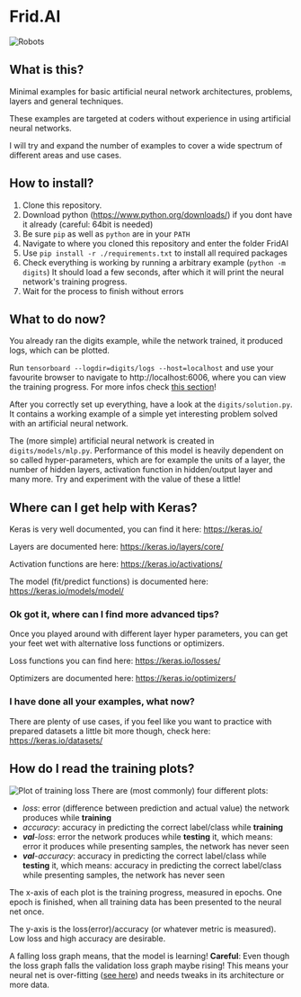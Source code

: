 # Frid.AI
![Robots](https://mmtstock.com/wp-content/uploads/2014/09/PB_20140912201212155.jpg)

## What is this?
Minimal examples for basic artificial neural network architectures,
problems, layers and general techniques.

These examples are targeted at coders without experience in using
artificial neural networks.

I will try and expand the number of examples to cover a wide spectrum
of different areas and use cases.

## How to install?
1. Clone this repository.
2. Download python (https://www.python.org/downloads/) if you dont have
it already (careful: 64bit is needed)
3. Be sure `pip` as well as `python` are in your `PATH` 
4. Navigate to where you cloned this repository and enter the folder
FridAI
5. Use `pip install -r ./requirements.txt` to install all required
packages
6. Check everything is working by running a arbitrary example
(`python -m digits`) It should load a few seconds, after which it will
print the neural network's training progress.
7. Wait for the process to finish without errors

## What to do now?
You already ran the digits example, while the network trained, it
produced logs, which can be plotted.

Run `tensorboard --logdir=digits/logs --host=localhost` and use your
favourite browser to navigate to http://localhost:6006, where you can
view the training progress. For more infos check
[this section](#how-do-i-read-the-training-plots)!

After you correctly set up everything, have a look at the
`digits/solution.py`. It contains a working example of a simple yet
interesting problem solved with an artificial neural network.

The (more simple) artificial neural network is created in
`digits/models/mlp.py`. Performance of this model is heavily dependent
on so called hyper-parameters, which are for example the units of a
layer, the number of hidden layers, activation function in hidden/output
layer and many more. Try and experiment with the value of these a little!

## Where can I get help with Keras?
Keras is very well documented, you can find it here: https://keras.io/

Layers are documented here: https://keras.io/layers/core/

Activation functions are here: https://keras.io/activations/

The model (fit/predict functions) is documented here:
https://keras.io/models/model/

### Ok got it, where can I find more advanced tips?
Once you played around with different layer hyper parameters, you can
get your feet wet with alternative loss functions or optimizers.

Loss functions you can find here: https://keras.io/losses/

Optimizers are documented here: https://keras.io/optimizers/

### I have done all your examples, what now?
There are plenty of use cases, if you feel like you want to practice
with prepared datasets a little bit more though, check here:
https://keras.io/datasets/

## How do I read the training plots?
![Plot of training loss](https://i.imgur.com/MCBcq7e.png)
There are (most commonly) four different plots:
- *loss*: error (difference between prediction and actual value) the
network produces while __training__
- *accuracy*: accuracy in predicting the correct label/class while
 __training__
- *__val__-loss*: error the network produces while __testing__ it,
which means: error it produces while presenting samples, the network
has never seen
- *__val__-accuracy*: accuracy in predicting the correct label/class
while __testing__ it, which means: accuracy in predicting the correct
label/class while presenting samples, the network has never seen

The x-axis of each plot is the training progress, measured in epochs.
One epoch is finished, when all training data has been presented to
the neural net once.

The y-axis is the loss(error)/accuracy (or whatever metric is measured).
Low loss and high accuracy are desirable.

A falling loss graph means, that the model is learning! __Careful__:
Even though the loss graph falls the validation loss graph maybe rising!
This means your neural net is over-fitting
([see here](https://en.wikipedia.org/wiki/Overfitting))
and needs tweaks in its architecture or more data.